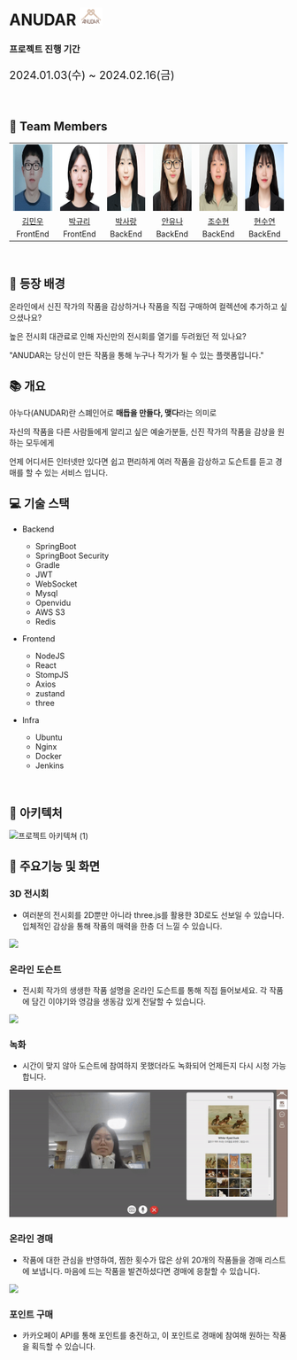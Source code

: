 # ANUDAR <img src="image.png" alt="" width="40" height="32"/>

### 프로젝트 진행 기간
<p style="font-size: 20px;">2024.01.03(수) ~ 2024.02.16(금)</p>
<br>

## 🤗 Team Members

<div style="text-align: left;">
    <table>
        <tr>
            <td align="center">
            <img src="front/public/asset/images/김민우.png" alt="김민우 프로필" width="120" height="120" />
            </td>
            <td align="center">
                <img src="front/public/asset/images/박규리.png" alt="박규리 프로필" width="120" height="120" />
            </td>
            <td align="center">
                <img src="front/public/asset/images/박사랑.png" alt="박사랑 프로필" width="120" height="120" />
            </td>
            <td align="center">
                <img src="front/public/asset/images/안유나.png" alt="안유나 프로필" width="120" height="120" />
            </td>
            <td align="center">
                <img src="front/public/asset/images/조수현.png" alt="조수현 프로필" width="120" height="120" />
            </td>
            <td align="center">
                <img src="front/public/asset/images/현수연.png" alt="현수연 프로필" width="120" height="120" />
            </td>
        </tr>
        <tr>
        <td align="center">
            <a href="https://github.com/nks211?tab=repositories">
            김민우
            </a>
        </td>
        <td align="center">
            <a href="https://github.com/rigoood">
            박규리
            </a>
        </td>
        <td align="center">
            <a href="https://github.com/sarang682">
            박사랑
            </a>
        </td>
        <td align="center">
            <a href="https://github.com/YUNA-AHN">
            안유나
            </a>
        </td>
        <td align="center">
            <a href="https://github.com/">
            조수현
            </a>
        </td>
            <td align="center">
            <a href="https://github.com/suyeon-hyeon">
            현수연
            </a>
        </td>
        </tr>
        <tr>
            <td align="center">FrontEnd</td>
            <td align="center">FrontEnd</td>
            <td align="center">BackEnd</td>
            <td align="center">BackEnd</td>
            <td align="center">BackEnd</td>
            <td align="center">BackEnd</td>
        </tr>
    </table>
</div>
<br>


## 🎈 등장 배경


온라인에서 신진 작가의 작품을 감상하거나 작품을 직접 구매하여 컬렉션에 추가하고 싶으셨나요?

높은 전시회 대관료로 인해 자신만의 전시회를 열기를 두려웠던 적 있나요?

"ANUDAR는 당신이 만든 작품을 통해 누구나 작가가 될 수 있는 플랫폼입니다."
<br>



## 📚 개요

아누다(ANUDAR)란 스폐인어로 <strong>매듭을 만들다, 맺다</strong>라는 의미로

자신의 작품을 다른 사람들에게 알리고 싶은 예술가분들, 신진 작가의 작품을 감상을 원하는 모두에게

언제 어디서든 인터넷만 있다면 쉽고 편리하게
여러 작품을 감상하고 도슨트를 듣고 경매를 할 수 있는 서비스 입니다.
<br>




## 💻 기술 스택

- Backend
  - SpringBoot
  - SpringBoot Security
  - Gradle
  - JWT
  - WebSocket
  - Mysql
  - Openvidu
  - AWS S3
  - Redis

- Frontend
  - NodeJS
  - React
  - StompJS
  - Axios
  - zustand
  - three

- Infra
  - Ubuntu
  - Nginx
  - Docker
  - Jenkins

<br>


## 🐣 아키텍처
![프로젝트 아키텍쳐 (1)](https://github.com/SSAFY-5959-STUDY/Algorithm/assets/78913658/f924b069-eca6-4373-a043-b5aa3b7ce265)



## 🚀 주요기능 및 화면

### 3D 전시회
- 여러분의 전시회를 2D뿐만 아니라 three.js를 활용한 3D로도 선보일 수 있습니다. 입체적인 감상을 통해 작품의 매력을 한층 더 느낄 수 있습니다.
<img src="front/public/asset/images/3d전시.gif"/>

### 온라인 도슨트 
- 전시회 작가의 생생한 작품 설명을 온라인 도슨트를 통해 직접 들어보세요. 각 작품에 담긴 이야기와 영감을 생동감 있게 전달할 수 있습니다.
<img src="front/public/asset/images/도슨트.gif"/>

### 녹화
- 시간이 맞지 않아 도슨트에 참여하지 못했더라도 녹화되어 언제든지 다시 시청 가능합니다.
<img src="front/public/asset/images/녹화.gif"/>

### 온라인 경매
- 작품에 대한 관심을 반영하여, 찜한 횟수가 많은 상위 20개의 작품들을 경매 리스트에 보냅니다. 마음에 드는 작품을 발견하셨다면 경매에 응찰할 수 있습니다.
<img src="front/public/asset/images/경매.gif"/>

### 포인트 구매
- 카카오페이 API를 통해 포인트를 충전하고, 이 포인트로 경매에 참여해 원하는 작품을 획득할 수 있습니다.

